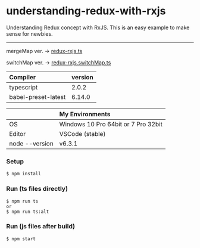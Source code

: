 # understanding-redux-with-rxjs
Understanding Redux concept with RxJS. This is an easy example to make sense for newbies.

---

mergeMap ver. -> [redux-rxjs.ts](https://github.com/ovrmrw/understanding-redux-with-rxjs/blob/master/redux-rxjs.ts)

switchMap ver. -> [redux-rxjs.switchMap.ts](https://github.com/ovrmrw/understanding-redux-with-rxjs/blob/master/redux-rxjs.switchMap.ts)

|Compiler|version|
|:--|:--|
|typescript|2.0.2|
|babel-preset-latest|6.14.0|

||My Environments|
|:--|:--|
|OS|Windows 10 Pro 64bit or 7 Pro 32bit|
|Editor|VSCode (stable)|
|node --version|v6.3.1|

### Setup
```
$ npm install
```

### Run (ts files directly)
```
$ npm run ts
or
$ npm run ts:alt
```

### Run (js files after build)
```
$ npm start
```
